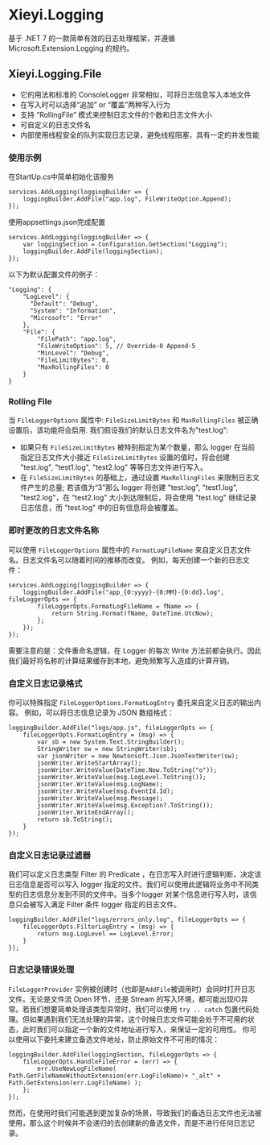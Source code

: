 # Xieyi.Logging
基于 .NET 7 的一款简单有效的日志处理框架，并遵循 Microsoft.Extension.Logging 的规约。

## Xieyi.Logging.File
- 它的用法和标准的 ConsoleLogger 非常相似，可将日志信息写入本地文件
- 在写入时可以选择“追加” or “覆盖”两种写入行为
- 支持 “RollingFile” 模式来控制日志文件的个数和日志文件大小
- 可自定义的日志文件名
- 内部使用线程安全的队列实现日志记录，避免线程阻塞，具有一定的并发性能

### 使用示例
在StartUp.cs中简单初始化该服务
```
services.AddLogging(loggingBuilder => {
	loggingBuilder.AddFile("app.log", FileWriteOption.Append);
});
```
使用appsettings.json完成配置
```
services.AddLogging(loggingBuilder => {
	var loggingSection = Configuration.GetSection("Logging");
	loggingBuilder.AddFile(loggingSection);
});
```
以下为默认配置文件的例子：
```
"Logging": {
	"LogLevel": {
	  "Default": "Debug",
	  "System": "Information",
	  "Microsoft": "Error"
	},
	"File": {
		"FilePath": "app.log",
		"FileWriteOption": 5, // Override-0 Append-5
		"MinLevel": "Debug",  
		"FileLimitBytes": 0,  
		"MaxRollingFiles": 0 
	}
}
```

### Rolling File
当 `FileLoggerOptions` 属性中: `FileSizeLimitBytes` 和 `MaxRollingFiles` 被正确设置后，该功能将会启用. 我们假设我们的默认日志文件名为"test.log":
- 如果只有 `FileSizeLimitBytes` 被特别指定为某个数量，那么 logger 在当前指定日志文件大小接近 `FileSizeLimitBytes` 设置的值时，将会创建 "test.log", "test1.log", "test2.log" 等等日志文件进行写入。
- 在 `FileSizeLimitBytes` 的基础上，通过设置 `MaxRollingFiles` 来限制日志文件产生的总量; 若该值为“3”那么 logger 将创建 "test.log", "test1.log", "test2.log"，在 “test2.log” 大小到达限制后，将会使用 "test.log" 继续记录日志信息，而 "test.log" 中的旧有信息将会被覆盖。

### 即时更改的日志文件名称
可以使用 `FileLoggerOptions` 属性中的 `FormatLogFileName` 来自定义日志文件名。日志文件名可以随着时间的推移而改变。
例如，每天创建一个新的日志文件：
```
services.AddLogging(loggingBuilder => {
	loggingBuilder.AddFile("app_{0:yyyy}-{0:MM}-{0:dd}.log", fileLoggerOpts => {
		fileLoggerOpts.FormatLogFileName = fName => {
			return String.Format(fName, DateTime.UtcNow);
		};
	});
});
```
需要注意的是：文件重命名逻辑，在 Logger 的每次 Write 方法前都会执行。因此我们最好将名称的计算结果缓存到本地，避免频繁写入造成的计算开销。

### 自定义日志记录格式
你可以特殊指定 `FileLoggerOptions.FormatLogEntry` 委托来自定义日志的输出内容。 例如，可以将日志信息记录为 JSON 数组格式：
```
loggingBuilder.AddFile("logs/app.js", fileLoggerOpts => {
	fileLoggerOpts.FormatLogEntry = (msg) => {
		var sb = new System.Text.StringBuilder();
		StringWriter sw = new StringWriter(sb);
		var jsonWriter = new Newtonsoft.Json.JsonTextWriter(sw);
		jsonWriter.WriteStartArray();
		jsonWriter.WriteValue(DateTime.Now.ToString("o"));
		jsonWriter.WriteValue(msg.LogLevel.ToString());
		jsonWriter.WriteValue(msg.LogName);
		jsonWriter.WriteValue(msg.EventId.Id);
		jsonWriter.WriteValue(msg.Message);
		jsonWriter.WriteValue(msg.Exception?.ToString());
		jsonWriter.WriteEndArray();
		return sb.ToString();
	}
});
```

### 自定义日志记录过滤器
我们可以定义日志类型 Filter 的 Predicate ，在日志写入时进行逻辑判断，决定该日志信息是否可以写入 logger 指定的文件。我们可以使用此逻辑将业务中不同类型的日志信息分发到不同的文件中。当多个logger 对某个信息进行写入时，该信息只会被写入满足 Filter 条件 logger 指定的日志文件。
```
loggingBuilder.AddFile("logs/errors_only.log", fileLoggerOpts => {
	fileLoggerOpts.FilterLogEntry = (msg) => {
		return msg.LogLevel == LogLevel.Error;
	}
});
```

### 日志记录错误处理
`FileLoggerProvider` 实例被创建时（也即是`AddFile`被调用时）会同时打开日志文件。无论是文件流 Open 环节，还是 Stream 的写入环境，都可能出现IO异常。若我们想要简单处理该类型异常时，我们可以使用 `try .. catch` 包裹代码处理。但如果遇到我们无法处理的异常，这个时候日志文件可能会处于不可用的状态，此时我们可以指定一个新的文件地址进行写入，来保证一定的可用性。
你可以使用以下委托来建立备选文件地址，防止原始文件不可用的情况：
```
loggingBuilder.AddFile(loggingSection, fileLoggerOpts => {
	fileLoggerOpts.HandleFileError = (err) => {
		err.UseNewLogFileName( Path.GetFileNameWithoutExtension(err.LogFileName)+ "_alt" + Path.GetExtension(err.LogFileName) );
	};
});
```
然而，在使用时我们可能遇到更加复杂的场景，导致我们的备选日志文件也无法被使用，那么这个时候并不会递归的去创建新的备选文件，而是不进行任何日志记录。
